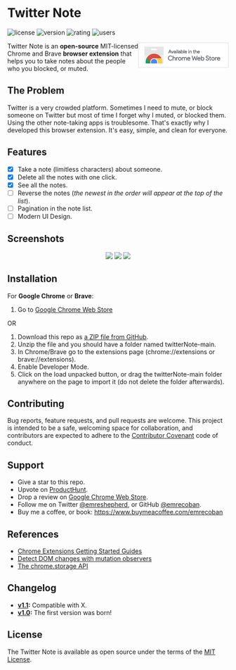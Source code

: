# Twitter Note

![license](https://flat.badgen.net/badge/license/MIT/blue)
![version](https://flat.badgen.net/chrome-web-store/v/hkgdpppefidcddecmcchdkplfgjkjcdk)
![rating](https://flat.badgen.net/chrome-web-store/rating/hkgdpppefidcddecmcchdkplfgjkjcdk)
![users](https://flat.badgen.net/chrome-web-store/users/hkgdpppefidcddecmcchdkplfgjkjcdk)

<a href="https://chrome.google.com/webstore/detail/twitter-note/hkgdpppefidcddecmcchdkplfgjkjcdk" target="_blank"><img src="Screenshots/chrome_badge.png" align="right" /></a>

Twitter Note is an **open-source** MIT-licensed Chrome and Brave **browser extension** that helps you to take notes about the people who you blocked, or muted.

## The Problem

Twitter is a very crowded platform. Sometimes I need to mute, or block someone on Twitter but most of time I forget why I muted, or blocked them. Using the other note-taking apps is troublesome. That's exactly why I developed this browser extension. It's easy, simple, and clean for everyone.

## Features

- [x] Take a note (limitless characters) about someone.
- [x] Delete all the notes with one click.
- [x] See all the notes.
- [ ] Reverse the notes (_the newest in the order will appear at the top of the list_).
- [ ] Pagination in the note list.
- [ ] Modern UI Design.

## Screenshots

<p align="center">
<img src="https://raw.githubusercontent.com/emrecoban/twitterNote/main/Screenshots/twitterNoteonProfile.png" width="45%"></img>
<img src="https://github.com/emrecoban/twitterNote/blob/main/Screenshots/twitterNoteonPage2.png?raw=true" width="45%"></img>
<img src="https://github.com/emrecoban/twitterNote/blob/main/Screenshots/popup.png?raw=true" width="45%"></img> 
</p>

## Installation

For **Google Chrome** or **Brave**:

1. Go to [Google Chrome Web Store](https://chrome.google.com/webstore/detail/twitter-note/hkgdpppefidcddecmcchdkplfgjkjcdk)

OR

1. Download this repo as [a ZIP file from GitHub](https://github.com/emrecoban/twitterNote/archive/refs/heads/main.zip).
2. Unzip the file and you should have a folder named twitterNote-main.
3. In Chrome/Brave go to the extensions page (chrome://extensions or brave://extensions).
4. Enable Developer Mode.
5. Click on the load unpacked button, or drag the twitterNote-main folder anywhere on the page to import it (do not delete the folder afterwards).

## Contributing

Bug reports, feature requests, and pull requests are welcome. This project is intended to be a safe, welcoming space for collaboration, and contributors are expected to adhere to the [Contributor Covenant](https://www.contributor-covenant.org/) code of conduct.

## Support

- Give a star to this repo.
- Upvote on [ProductHunt](https://www.producthunt.com/posts/twitter-note).
- Drop a review on [Google Chrome Web Store](https://chrome.google.com/webstore/detail/twitter-note/hkgdpppefidcddecmcchdkplfgjkjcdk).
- Follow me on Twitter [@emreshepherd](https://twitter.com/emreshepherd), or GitHub [@emrecoban](https://github.com/emrecoban).
- Buy me a coffee, or book: https://www.buymeacoffee.com/emrecoban

## References

- [Chrome Extensions Getting Started Guides](https://developer.chrome.com/docs/extensions/mv3/getstarted/)
- [Detect DOM changes with mutation observers](https://developer.chrome.com/blog/detect-dom-changes-with-mutation-observers/)
- [The chrome.storage API](https://developer.chrome.com/docs/extensions/reference/storage/)

## Changelog

- **[v1.1](https://github.com/emrecoban/twitterNote/releases/tag/v1.1):** Compatible with X.
- **[v1.0](https://github.com/emrecoban/twitterNote/releases/tag/v1.0):** The first version was born!

## License

The Twitter Note is available as open source under the terms of the [MIT License](https://github.com/emrecoban/twitterNote/blob/main/LICENSE).

